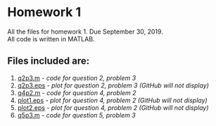 # Homework 1 
All the files for homework 1. Due September 30, 2019.  
All code is written in MATLAB.
## Files included are:
1. [q2p3.m](q2p3.m) - _code for question 2, problem 3_  
2. [q2p3.eps](q2p3.eps) - _plot for question 2, problem 3 (GitHub will not display)_  
3. [q4p2.m](q4p2.m) - _code for question 4, problem 2_  
4. [plot1.eps](plot1.eps) - _plot for question 4, problem 2 (GitHub will not display)_  
5. [plot2.eps](plot2.eps) - _plot for question 4, problem 2 (GitHub will not display)_ 
6. [q5p3.m](q5p3.m) - _code for question 5, problem 3_  